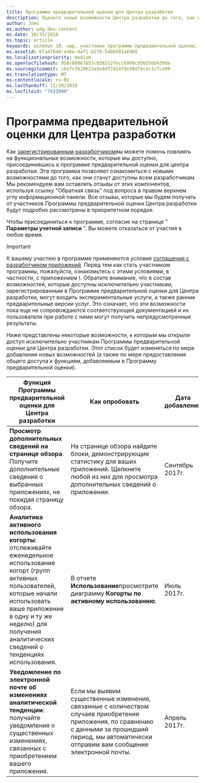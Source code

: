 ```yaml
---
title: Программа предварительной оценки для Центра разработки
description: Оцените новые возможности Центра разработки до того, как они станут доступны всем разработчикам, и сообщите нам свое мнение.
author: JnHs
ms.author: wdg-dev-content
ms.date: 10/31/2018
ms.topic: article
keywords: windows 10, uwp, участники программы предварительной оценки, участники программы предварительной оценки для центра разработки, функции предварительной версии
ms.assetid: 6fa470dd-e46e-4af1-b278-54bb501a69b0
ms.localizationpriority: medium
ms.openlocfilehash: 950c80967851c858212fecc6999c93b55dd439de
ms.sourcegitcommit: cbe7cf620622a5e4df7414f9e38dfecec1cfca99
ms.translationtype: MT
ms.contentlocale: ru-RU
ms.lasthandoff: 11/20/2018
ms.locfileid: "7432089"
---
```

# <a name="dev-center-insider-program"></a>Программа предварительной оценки для Центра разработки

Как [зарегистрированным разработчиком](http://go.microsoft.com/fwlink/?LinkID=615100)вы можете помочь повлиять на функциональные возможности, которые мы доступно, присоединившись к программе предварительной оценки для центра разработки. Эта программа позволяет ознакомиться с новыми возможностями до того, как они станут доступны всем разработчикам. Мы рекомендуем вам оставлять отзывы от этих компонентов, используя ссылку "Обратная связь" под вопроса в правом верхнем углу информационной панели. Все отзывы, которые мы будем получать от участников Программы предварительной оценки Центра разработки будут подробно рассмотрены в приоритетном порядке.

Чтобы присоединиться к программе, согласие на странице " **Параметры учетной записи** ". Вы можете отказаться от участия в любое время.

> [!IMPORTANT]
> К вашему участию в программе применяются условия [соглашения с разработчиком приложений](https://docs.microsoft.com/legal/windows/agreements/app-developer-agreement). Перед тем как стать участником программы, пожалуйста, ознакомьтесь с этими условиями, в частности, с приложением I. Обратите внимание, что в состав возможностей, которые доступны исключительно участникам, зарегистрированным в Программе предварительной оценки для Центра разработки, могут входить экспериментальные услуги, а также ранние предварительные версии услуг. Это означает, что эти возможности пока еще не сопровождаются соответствующей документацией и их пользователи при работе с ними могут получить непредусмотренные результаты.

Ниже представлены некоторые возможности, к которым мы открыли доступ исключительно участникам Программы предварительной оценки для Центра разработки. Этот список будет изменяться по мере добавления новых возможностей (а также по мере предоставления общего доступа к функциям, добавляемым в Программу предварительной оценки).

| Функция Программы предварительной оценки для Центра разработки   | Как опробовать | Дата добавления |
|--------------------------------------|------------------------------------|------------|
|**Просмотр дополнительных сведений на странице обзора**. Получите дополнительные сведения о выбранных приложениях, не покидая страницу обзора. | На странице обзора найдите блоки, демонстрирующие статистику для ваших приложений. Щелкните любой из них для просмотра дополнительных сведений о приложении. | Сентябрь 2017г. |
|**Аналитика активного использования когорты**: отслеживайте еженедельное использование когорт (групп активных пользователей, которые начали использовать ваше приложение в одну и ту же неделю) для получения аналитических сведений о тенденциях использования.  | В отчете **Использование**просмотрите диаграмму **Когорты по активному использованию**.  |Июль 2017г.|
|**Уведомление по электронной почте об изменениях аналитической тенденции**: получайте уведомления о существенных изменениях, связанных с приобретением вашего приложения. | Если мы выявим существенные изменения, связанные с количеством случаев приобретения приложения, по сравнению с данными за прошедший период, мы автоматически отправим вам сообщение электронной почты. |Апрель 2017г.|

